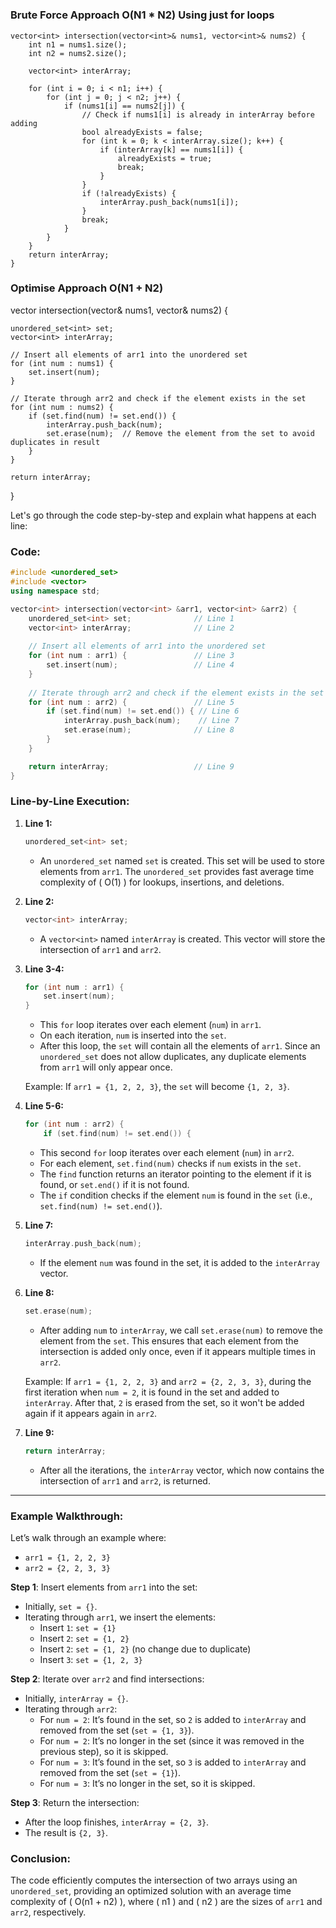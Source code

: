 #
### Brute Force Approach O(N1 * N2) Using just for loops
    vector<int> intersection(vector<int>& nums1, vector<int>& nums2) {
        int n1 = nums1.size();
        int n2 = nums2.size();
        
        vector<int> interArray;
        
        for (int i = 0; i < n1; i++) {
            for (int j = 0; j < n2; j++) {
                if (nums1[i] == nums2[j]) {
                    // Check if nums1[i] is already in interArray before adding
                    bool alreadyExists = false;
                    for (int k = 0; k < interArray.size(); k++) {
                        if (interArray[k] == nums1[i]) {
                            alreadyExists = true;
                            break;
                        }
                    }
                    if (!alreadyExists) {
                        interArray.push_back(nums1[i]);
                    }
                    break;
                }
            }
        }
        return interArray;
    }





    
### Optimise Approach O(N1 + N2) 

 vector<int> intersection(vector<int>& nums1, vector<int>& nums2) {
   
    unordered_set<int> set;
    vector<int> interArray;
    
    // Insert all elements of arr1 into the unordered set
    for (int num : nums1) {
        set.insert(num);
    }
    
    // Iterate through arr2 and check if the element exists in the set
    for (int num : nums2) {
        if (set.find(num) != set.end()) {
            interArray.push_back(num);
            set.erase(num);  // Remove the element from the set to avoid duplicates in result
        }
    }

    return interArray;
}

Let's go through the code step-by-step and explain what happens at each line:

### Code:
```cpp
#include <unordered_set>
#include <vector>
using namespace std;

vector<int> intersection(vector<int> &arr1, vector<int> &arr2) {
    unordered_set<int> set;              // Line 1
    vector<int> interArray;              // Line 2
    
    // Insert all elements of arr1 into the unordered set
    for (int num : arr1) {               // Line 3
        set.insert(num);                 // Line 4
    }
    
    // Iterate through arr2 and check if the element exists in the set
    for (int num : arr2) {               // Line 5
        if (set.find(num) != set.end()) { // Line 6
            interArray.push_back(num);    // Line 7
            set.erase(num);              // Line 8
        }
    }

    return interArray;                   // Line 9
}
```

### Line-by-Line Execution:

1. **Line 1:**
   ```cpp
   unordered_set<int> set;
   ```
   - An `unordered_set` named `set` is created. This set will be used to store elements from `arr1`. The `unordered_set` provides fast average time complexity of \( O(1) \) for lookups, insertions, and deletions.

2. **Line 2:**
   ```cpp
   vector<int> interArray;
   ```
   - A `vector<int>` named `interArray` is created. This vector will store the intersection of `arr1` and `arr2`.

3. **Line 3-4:**
   ```cpp
   for (int num : arr1) {
       set.insert(num);
   }
   ```
   - This `for` loop iterates over each element (`num`) in `arr1`.
   - On each iteration, `num` is inserted into the `set`.
   - After this loop, the `set` will contain all the elements of `arr1`. Since an `unordered_set` does not allow duplicates, any duplicate elements from `arr1` will only appear once.

   Example:
   If `arr1 = {1, 2, 2, 3}`, the `set` will become `{1, 2, 3}`.

4. **Line 5-6:**
   ```cpp
   for (int num : arr2) {
       if (set.find(num) != set.end()) {
   ```
   - This second `for` loop iterates over each element (`num`) in `arr2`.
   - For each element, `set.find(num)` checks if `num` exists in the `set`. 
   - The `find` function returns an iterator pointing to the element if it is found, or `set.end()` if it is not found.
   - The `if` condition checks if the element `num` is found in the `set` (i.e., `set.find(num) != set.end()`).

5. **Line 7:**
   ```cpp
   interArray.push_back(num);
   ```
   - If the element `num` was found in the set, it is added to the `interArray` vector.

6. **Line 8:**
   ```cpp
   set.erase(num);
   ```
   - After adding `num` to `interArray`, we call `set.erase(num)` to remove the element from the `set`. This ensures that each element from the intersection is added only once, even if it appears multiple times in `arr2`.

   Example:
   If `arr1 = {1, 2, 2, 3}` and `arr2 = {2, 2, 3, 3}`, during the first iteration when `num = 2`, it is found in the set and added to `interArray`. After that, `2` is erased from the set, so it won't be added again if it appears again in `arr2`.

7. **Line 9:**
   ```cpp
   return interArray;
   ```
   - After all the iterations, the `interArray` vector, which now contains the intersection of `arr1` and `arr2`, is returned.

---

### Example Walkthrough:

Let’s walk through an example where:

- `arr1 = {1, 2, 2, 3}`
- `arr2 = {2, 2, 3, 3}`

**Step 1**: Insert elements from `arr1` into the set:
- Initially, `set = {}`.
- Iterating through `arr1`, we insert the elements:
  - Insert `1`: `set = {1}`
  - Insert `2`: `set = {1, 2}`
  - Insert `2`: `set = {1, 2}` (no change due to duplicate)
  - Insert `3`: `set = {1, 2, 3}`

**Step 2**: Iterate over `arr2` and find intersections:
- Initially, `interArray = {}`.
- Iterating through `arr2`:
  - For `num = 2`: It’s found in the set, so `2` is added to `interArray` and removed from the set (`set = {1, 3}`).
  - For `num = 2`: It’s no longer in the set (since it was removed in the previous step), so it is skipped.
  - For `num = 3`: It’s found in the set, so `3` is added to `interArray` and removed from the set (`set = {1}`).
  - For `num = 3`: It’s no longer in the set, so it is skipped.

**Step 3**: Return the intersection:
- After the loop finishes, `interArray = {2, 3}`.
- The result is `{2, 3}`.

### Conclusion:
The code efficiently computes the intersection of two arrays using an `unordered_set`, providing an optimized solution with an average time complexity of \( O(n1 + n2) \), where \( n1 \) and \( n2 \) are the sizes of `arr1` and `arr2`, respectively.